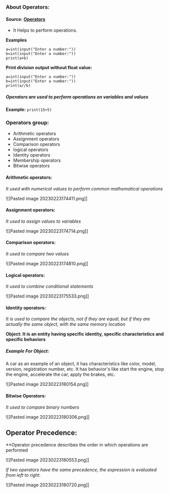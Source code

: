 ### About Operators:

#### Source: [Operators](https://www.w3schools.com/python/python_operators.asp)

* It Helps to perform operations.

**Examples**

```
a=int(input("Enter a number:"))
b=int(input("Enter a number:"))
print(a+b)
```

**Print division output without float value:**
```
a=int(input("Enter a number:"))
b=int(input("Enter a number:"))
print(a//b)
```

##### Operators are used to perform operations on variables and values

**Example:** `print(15+5)`

### Operators group:

* Arithmetic operators
* Assignment operators
* Comparison operators
* logical operators
* Identity operators
* Membership operators
* Bitwise operators


#### Arithmetic operators:
*It used with numerical values to perform common mathematical operations*

![[Pasted image 20230223174411.png]]


#### Assignment operators:
*It used to assign values to variables*

![[Pasted image 20230223174714.png]]


#### Comparison operators:
*It used to compare two values*

![[Pasted image 20230223174810.png]]


#### Logical operators:
*It used to combine conditional statements*

![[Pasted image 20230223175533.png]]


#### Identity operators:
*It is used to compare the objects, not if they are equal, but if they are actually the same object, with the same memory location*

**Object: It is an entity having specific identity, specific characteristics and specific behaviors**

##### Example For Object:
A car as an example of an object, it has characteristics like color, model, version, registration number, etc. It has behavior's like start the engine, stop the engine, accelerate the car, apply the brakes, etc.

![[Pasted image 20230223180154.png]]


#### Bitwise Operators:
*It used to compare binary numbers*

![[Pasted image 20230223180306.png]]


## Operator Precedence:

**Operator precedence describes the order in which operations are performed

![[Pasted image 20230223180553.png]]

*If two operators have the same precedence, the expression is evaluated from left to right.*

![[Pasted image 20230223180720.png]]

